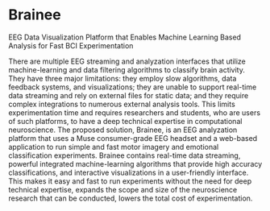 # Brainee

EEG Data Visualization Platform that Enables Machine Learning Based Analysis for Fast BCI Experimentation

There are multiple EEG streaming and analyzation interfaces that utilize machine-learning and data filtering algorithms to classify brain activity. They have three major limitations: they employ slow algorithms, data feedback systems, and visualizations; they are unable to support real-time data streaming and rely on external files for static data; and they require complex integrations to numerous external analysis tools. This limits experimentation time and requires researchers and students, who are users of such platforms, to have a deep technical expertise in computational neuroscience. 
The proposed solution, Brainee, is an EEG analyzation platform that uses a Muse consumer-grade EEG headset and a web-based application to run simple and fast motor imagery and emotional classification experiments. Brainee contains real-time data streaming, powerful integrated machine-learning algorithms that provide high accuracy classifications, and interactive visualizations in a user-friendly interface. This makes it easy and fast to run experiments without the need for deep technical expertise, expands the scope and size of the neuroscience research that can be conducted, lowers the total cost of experimentation.
